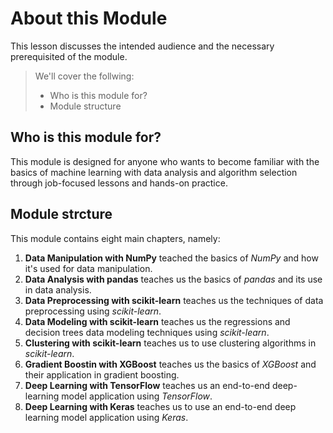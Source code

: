 # About this Module

This lesson discusses the intended audience and the necessary prerequisited of the module.

> We'll cover the follwing:
>
> - Who is this module for?
> - Module structure

## Who is this module for?

This module is designed for anyone who wants to become familiar with the basics of machine learning with data analysis and algorithm selection through job-focused lessons and hands-on practice.

## Module strcture

This module contains eight main chapters, namely:

1. **Data Manipulation with NumPy** teached the basics of _NumPy_ and how it's used for data manipulation.
2. **Data Analysis with pandas** teaches us the basics of _pandas_ and its use in data analysis.
3. **Data Preprocessing with scikit-learn** teaches us the techniques of data preprocessing using _scikit-learn_.
4. **Data Modeling with scikit-learn** teaches us the regressions and decision trees data modeling techniques using _scikit-learn_.
5. **Clustering with scikit-learn** teaches us to use clustering algorithms in _scikit-learn_.
6. **Gradient Boostin with XGBoost** teaches us the basics of _XGBoost_ and their application in gradient boosting.
7. **Deep Learning with TensorFlow** teaches us an end-to-end deep-learning model application using _TensorFlow_.
8. **Deep Learning with Keras** teaches us to use an end-to-end deep learning model application using _Keras_.
